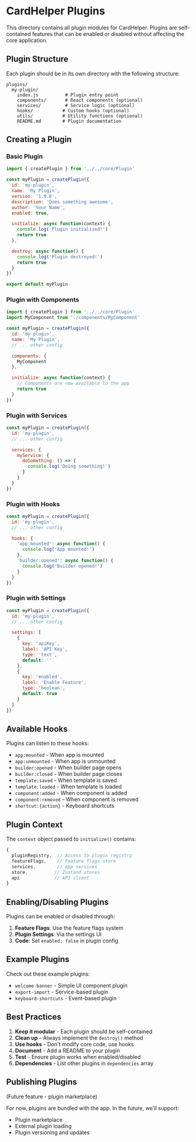 # CardHelper Plugins

This directory contains all plugin modules for CardHelper. Plugins are self-contained features that can be enabled or disabled without affecting the core application.

## Plugin Structure

Each plugin should be in its own directory with the following structure:

```
plugins/
  my-plugin/
    index.js          # Plugin entry point
    components/       # React components (optional)
    services/         # Service logic (optional)
    hooks/           # Custom hooks (optional)
    utils/           # Utility functions (optional)
    README.md        # Plugin documentation
```

## Creating a Plugin

### Basic Plugin

```javascript
import { createPlugin } from '../../core/Plugin'

const myPlugin = createPlugin({
  id: 'my-plugin',
  name: 'My Plugin',
  version: '1.0.0',
  description: 'Does something awesome',
  author: 'Your Name',
  enabled: true,

  initialize: async function(context) {
    console.log('Plugin initialized!')
    return true
  },

  destroy: async function() {
    console.log('Plugin destroyed!')
    return true
  }
})

export default myPlugin
```

### Plugin with Components

```javascript
import { createPlugin } from '../../core/Plugin'
import MyComponent from './components/MyComponent'

const myPlugin = createPlugin({
  id: 'my-plugin',
  name: 'My Plugin',
  // ... other config

  components: {
    MyComponent
  },

  initialize: async function(context) {
    // Components are now available to the app
    return true
  }
})
```

### Plugin with Services

```javascript
const myPlugin = createPlugin({
  id: 'my-plugin',
  // ... other config

  services: {
    myService: {
      doSomething: () => {
        console.log('Doing something!')
      }
    }
  }
})
```

### Plugin with Hooks

```javascript
const myPlugin = createPlugin({
  id: 'my-plugin',
  // ... other config

  hooks: {
    'app:mounted': async function() {
      console.log('App mounted!')
    },
    'builder:opened': async function() {
      console.log('Builder opened!')
    }
  }
})
```

### Plugin with Settings

```javascript
const myPlugin = createPlugin({
  id: 'my-plugin',
  // ... other config

  settings: [
    {
      key: 'apiKey',
      label: 'API Key',
      type: 'text',
      default: ''
    },
    {
      key: 'enabled',
      label: 'Enable Feature',
      type: 'boolean',
      default: true
    }
  ]
})
```

## Available Hooks

Plugins can listen to these hooks:

- `app:mounted` - When app is mounted
- `app:unmounted` - When app is unmounted
- `builder:opened` - When builder page opens
- `builder:closed` - When builder page closes
- `template:saved` - When template is saved
- `template:loaded` - When template is loaded
- `component:added` - When component is added
- `component:removed` - When component is removed
- `shortcut:{action}` - Keyboard shortcuts

## Plugin Context

The `context` object passed to `initialize()` contains:

```javascript
{
  pluginRegistry,  // Access to plugin registry
  featureFlags,    // Feature flags store
  services,        // App services
  store,          // Zustand stores
  api             // API client
}
```

## Enabling/Disabling Plugins

Plugins can be enabled or disabled through:

1. **Feature Flags**: Use the feature flags system
2. **Plugin Settings**: Via the settings UI
3. **Code**: Set `enabled: false` in plugin config

## Example Plugins

Check out these example plugins:

- `welcome-banner` - Simple UI component plugin
- `export-import` - Service-based plugin
- `keyboard-shortcuts` - Event-based plugin

## Best Practices

1. **Keep it modular** - Each plugin should be self-contained
2. **Clean up** - Always implement the `destroy()` method
3. **Use hooks** - Don't modify core code, use hooks
4. **Document** - Add a README to your plugin
5. **Test** - Ensure plugin works when enabled/disabled
6. **Dependencies** - List other plugins in `dependencies` array

## Publishing Plugins

(Future feature - plugin marketplace)

For now, plugins are bundled with the app. In the future, we'll support:
- Plugin marketplace
- External plugin loading
- Plugin versioning and updates
